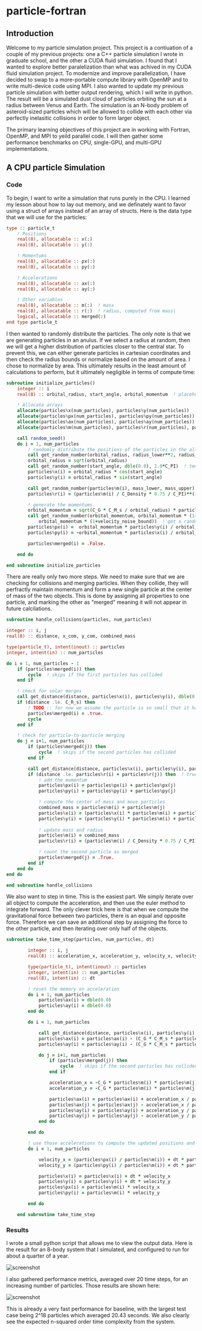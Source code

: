 # particle-fortran

## Introduction

Welcome to my particle simulation project. This project is a contiuation of a couple of my previous projects: one a C++ particle simulation I wrote in graduate school, and the other a CUDA fluid simulation. I found that I wanted to explore better paralelization than what was achived in my CUDA fluid simulation project. To modernize and improve parallelization, I have decided to swap to a more-portable compute library with OpenMP and to write multi-device code using MPI. I also wanted to update my previous particle simulation with better output rendering, which I will write in python. The result will be a simulated dust cloud of particles orbiting the sun at a radius between Venus and Earth. The simulation is an N-body problem of asteroid-sized particles which will be allowed to collide with each other via perfectly inelasitic collisions in order to form larger object.

The primary learning objectives of this project are in working with Fortran, OpenMP, and MPI to yeild parallel code. I will then gather some performance benchmarks on CPU, single-GPU, and multi-GPU implementations.

## A CPU particle Simulation

### Code

To begin, I want to write a simulation that runs purely in the CPU. I learned my lesson about how to lay out memory, and we definately want to favor using a struct of arrays instead of an array of structs. Here is the data type that we will use for the particles:

```fortran
type :: particle_t
    ! Positions
    real(8), allocatable :: x(:)
    real(8), allocatable :: y(:)

    ! Momentums
    real(8), allocatable :: px(:)
    real(8), allocatable :: py(:)

    ! Accelerations
    real(8), allocatable :: ax(:)
    real(8), allocatable :: ay(:)

    ! Other variables
    real(8), allocatable :: m(:)  ! mass
    real(8), allocatable :: r(:)  ! radius, computed from mass\
    logical, allocatable :: merged(:)
end type particle_t
```

I then wanted to randomly distribute the particles. The only note is that we are generating particles in an anulus. If we select a radius at random, then we will get a higher distribution of particles closer to the central star. To prevent this, we can either generate particles in cartesian coordinates and then check the radius bounds or normalize based on the amount of area. I chose to normalize by area. This ultimately results in the least amount of calculations to perform, but it ultimately negligible in terms of compute time:

```fortran
subroutine initialize_particles()
    integer :: i
    real(8) :: orbital_radius, start_angle, orbital_momentum  ! placeholders for random number generator

    ! Allocate arrays
    allocate(particles%x(num_particles), particles%y(num_particles))  ! positions
    allocate(particles%px(num_particles), particles%py(num_particles))  ! momentums
    allocate(particles%ax(num_particles), particles%ay(num_particles))  ! accelerations
    allocate(particles%m(num_particles), particles%r(num_particles), particles%merged(num_particles))  ! other

    call random_seed()
    do i = 1, num_particles
        ! randomly distribute the positions of the particles in the allowed anulus
        call get_random_number(orbital_radius, radius_lower**2, radius_upper**2)  ! temp radius
        orbital_radius = sqrt(orbital_radius)
        call get_random_number(start_angle, dble(0.0), 2.0*C_PI)  ! temp angle
        particles%x(i) = orbital_radius * cos(start_angle)
        particles%y(i) = orbital_radius * sin(start_angle)

        call get_random_number(particles%m(i), mass_lower, mass_upper)  ! evenly distribute the mass
        particles%r(i) = (particles%m(i) / C_Density * 0.75 / C_PI)**(1.0/3.0)  ! compute the size of the object from the mass and density

        ! generate the momentums
        orbital_momentum = sqrt(C_G * C_M_s / orbital_radius) * particles%m(i)  ! compute the optimal orbital momentum magnitude from the mass and orbital radius
        call get_random_number(orbital_momentum, orbital_momentum * (1-velocity_noise_bound), &
            orbital_momentum * (1+velocity_noise_bound))  ! get a random momentum magnitude
        particles%px(i) =  orbital_momentum * particles%y(i) / orbital_radius  ! assign x and y momentum to be in 
        particles%py(i) = -orbital_momentum * particles%x(i) / orbital_radius

        particles%merged(i) = .False.

    end do

end subroutine initialize_particles
```

There are really only two more steps. We need to make sure that we are checking for collisions and merging particles. When they collide, they will perfractly maintain momentum and form a new single particle at the center of mass of the two objects. This is done by assigning all properties to one particle, and marking the other as "merged" meaning it will not appear in future calcilations.

```fortran
subroutine handle_collisions(particles, num_particles)

integer :: i, j
real(8) :: distance, x_com, y_com, combined_mass

type(particle_t), intent(inout) :: particles
integer, intent(in) :: num_particles

do i = 1, num_particles - 1
    if (particles%merged(i)) then
        cycle  ! skips if the first particles has collided
    end if

    ! check for solar merges
    call get_distance(distance, particles%x(i), particles%y(i), dble(0.0), dble(0.0))
    if (distance .le. C_R_s) then
        ! TODO :: for now we assume the particle is so small that it has no mass comapred to sun
        particles%merged(i) = .true.
        cycle
    end if

    ! check for particle-to-particle merging
    do j = i+1, num_particles
        if (particles%merged(j)) then
            cycle  ! skips if the second particles has collided
        end if

        call get_distance(distance, particles%x(i), particles%y(i), particles%x(j), particles%y(j))
        if (distance .le. particles%r(i) + particles%r(j)) then  ! true if they should collide perfectly inelasically
            ! add the momentum
            particles%px(i) = particles%px(i) + particles%px(j)
            particles%py(i) = particles%py(i) + particles%py(j)

            ! compute the center of mass and move particles
            combined_mass = particles%m(i) + particles%m(j)
            particles%x(i) = (particles%x(i) * particles%m(i) + particles%x(j) * particles%m(j)) / combined_mass
            particles%y(i) = (particles%y(i) * particles%m(i) + particles%y(j) * particles%m(j)) / combined_mass
            
            ! update mass and radius
            particles%m(i) = combined_mass
            particles%r(i) = (particles%m(i) / C_Density * 0.75 / C_PI)**(1.0/3.0)

            ! count the second particle as merged
            particles%merged(j) = .True.
        end if
    end do
end do

end subroutine handle_collisions
```

We also want to step in time. This is the easiest part. We simply iterate over all object to compute the acceleration, and then use the euler method to integrate forward. The only clever trick here is that when we compute the gravitational force between two particles, there is an equal and opposite force. Therefore we can save an additional step by assigning the force to the other particle, and then iterating over only half of the objects.

```fortran
subroutine take_time_step(particles, num_particles, dt)

        integer :: i, j
        real(8) :: acceleration_x, acceleration_y, velocity_x, velocity_y, distance

        type(particle_t), intent(inout) :: particles
        integer, intent(in) :: num_particles
        real(8), intent(in) :: dt

        ! reset the memory on acceleration
        do i = 1, num_particles
            particles%ax(i) = dble(0.0)
            particles%ay(i) = dble(0.0)
        end do

        do i = 1, num_particles

            call get_distance(distance, particles%x(i), particles%y(i), dble(0.0), dble(0.0))
            particles%ax(i) = particles%ax(i) - (C_G * C_M_s * particles%x(i) / (distance**3))
            particles%ay(i) = particles%ay(i) - (C_G * C_M_s * particles%y(i) / (distance**3))

            do j = i+1, num_particles
                if (particles%merged(j)) then
                    cycle  ! skips if the second particles has collided
                end if

                acceleration_x = -C_G * particles%m(i) * particles%m(j) * (particles%x(i) - particles%x(j)) / (distance**3)
                acceleration_y = -C_G * particles%m(i) * particles%m(j) * (particles%y(i) - particles%y(j)) / (distance**3)

                particles%ax(i) = particles%ax(i) + acceleration_x / particles%m(i)
                particles%ax(j) = particles%ax(j) - acceleration_x / particles%m(j)
                particles%ay(i) = particles%ay(i) + acceleration_y / particles%m(i)
                particles%ay(j) = particles%ay(j) - acceleration_y / particles%m(j)
            end do

        end do

        ! use those accelerations to compute the updated positions and momentums using eulers method
        do i = 1, num_particles

            velocity_x = (particles%px(i) / particles%m(i)) + dt * particles%ax(i)
            velocity_y = (particles%py(i) / particles%m(i)) + dt * particles%ay(i)

            particles%x(i) = particles%x(i) + dt * velocity_x
            particles%y(i) = particles%y(i) + dt * velocity_y
            particles%px(i) = particles%m(i) * velocity_x
            particles%py(i) = particles%m(i) * velocity_y

        end do

    end subroutine take_time_step
```

### Results

I wrote a small python script that allows me to view the output data. Here is the result for an 8-body system that I simulated, and configured to run for about a quarter of a year.

![screenshot](docs/8_body_orbit.png)

I also gathered performance metrics, averaged over 20 time steps, for an increasing number of particles. Those results are shown here:

![screenshot](docs/cpu_scaling_performance.png)

This is already a very fast performance for baseline, with the largest test case being 2^18 particles which averaged 20.43 seconds. We also clearly see the expected n-squared order time complexity from the system.